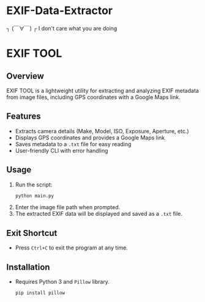 # EXIF-Data-Extractor
┐ (￣∀￣) ┌ I don't care what you are doing

# EXIF TOOL

## Overview
EXIF TOOL is a lightweight utility for extracting and analyzing EXIF metadata from image files, including GPS coordinates with a Google Maps link.

## Features
- Extracts camera details (Make, Model, ISO, Exposure, Aperture, etc.)
- Displays GPS coordinates and provides a Google Maps link
- Saves metadata to a `.txt` file for easy reading
- User-friendly CLI with error handling

## Usage
1. Run the script:
   ```sh
   python main.py
   ```
2. Enter the image file path when prompted.
3. The extracted EXIF data will be displayed and saved as a `.txt` file.

## Exit Shortcut
- Press `Ctrl+C` to exit the program at any time.

## Installation
- Requires Python 3 and `Pillow` library.
   ```sh
   pip install pillow
   ```

